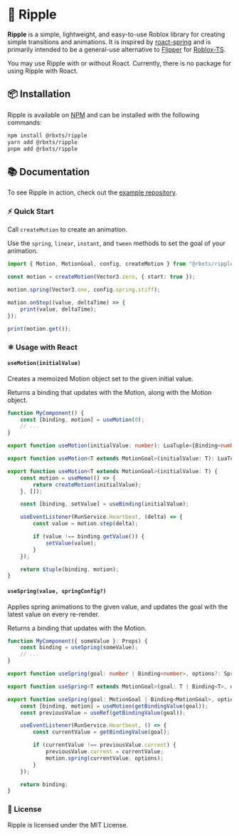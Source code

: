 # 🎨 Ripple

**Ripple** is a simple, lightweight, and easy-to-use Roblox library for creating simple transitions and animations. It is inspired by [roact-spring](https://github.com/chriscerie/roact-spring) and is primarily intended to be a general-use alternative to [Flipper](https://github.com/Reselim/Flipper) for [Roblox-TS](https://roblox-ts.com).

You may use Ripple with or without Roact. Currently, there is no package for using Ripple with Roact.

## 📦 Installation

Ripple is available on [NPM](https://www.npmjs.com/package/@rbxts/ripple) and can be installed with the following commands:

```bash
npm install @rbxts/ripple
yarn add @rbxts/ripple
pnpm add @rbxts/ripple
```

## 📚 Documentation

To see Ripple in action, check out the [example repository](https://github.com/littensy/rbxts-react-example).

### ⚡ Quick Start

Call `createMotion` to create an animation.

Use the `spring`, `linear`, `instant`, and `tween` methods to set the goal of your animation.

```typescript
import { Motion, MotionGoal, config, createMotion } from "@rbxts/ripple";

const motion = createMotion(Vector3.zero, { start: true });

motion.spring(Vector3.one, config.spring.stiff);

motion.onStep((value, deltaTime) => {
	print(value, deltaTime);
});

print(motion.get());
```

### ⚛️ Usage with React

#### `useMotion(initialValue)`

Creates a memoized Motion object set to the given initial value.

Returns a binding that updates with the Motion, along with the Motion object.

```typescript
function MyComponent() {
	const [binding, motion] = useMotion(0);
	// ...
}
```

```typescript
export function useMotion(initialValue: number): LuaTuple<[Binding<number>, Motion]>;

export function useMotion<T extends MotionGoal>(initialValue: T): LuaTuple<[Binding<T>, Motion<T>]>;

export function useMotion<T extends MotionGoal>(initialValue: T) {
	const motion = useMemo(() => {
		return createMotion(initialValue);
	}, []);

	const [binding, setValue] = useBinding(initialValue);

	useEventListener(RunService.Heartbeat, (delta) => {
		const value = motion.step(delta);

		if (value !== binding.getValue()) {
			setValue(value);
		}
	});

	return $tuple(binding, motion);
}
```

#### `useSpring(value, springConfig?)`

Applies spring animations to the given value, and updates the goal with the latest value on every re-render.

Returns a binding that updates with the Motion.

```typescript
function MyComponent({ someValue }: Props) {
	const binding = useSpring(someValue);
	// ...
}
```

```typescript
export function useSpring(goal: number | Binding<number>, options?: SpringOptions): Binding<number>;

export function useSpring<T extends MotionGoal>(goal: T | Binding<T>, options?: SpringOptions): Binding<T>;

export function useSpring(goal: MotionGoal | Binding<MotionGoal>, options?: SpringOptions) {
	const [binding, motion] = useMotion(getBindingValue(goal));
	const previousValue = useRef(getBindingValue(goal));

	useEventListener(RunService.Heartbeat, () => {
		const currentValue = getBindingValue(goal);

		if (currentValue !== previousValue.current) {
			previousValue.current = currentValue;
			motion.spring(currentValue, options);
		}
	});

	return binding;
}
```

### 📝 License

Ripple is licensed under the MIT License.
